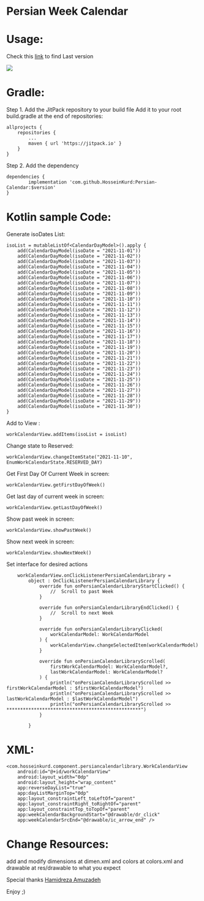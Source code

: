 # Persian Week Calendar

# Usage:

Check this [link](https://jitpack.io/#HosseinKurd/Persian-Calendar/ "jitpack HosseinKurd ArrowStepper") to find Last version

[![](https://jitpack.io/v/HosseinKurd/Persian-Calendar.svg)](https://jitpack.io/#HosseinKurd/Persian-Calendar/)

# Gradle:
Step 1. Add the JitPack repository to your build file
Add it to your root build.gradle at the end of repositories:

	allprojects {
		repositories {
			...
			maven { url 'https://jitpack.io' }
		}
	}

Step 2. Add the dependency

	dependencies {
	        implementation 'com.github.HosseinKurd:Persian-Calendar:$version'
	}

# Kotlin sample Code:

Generate isoDates List:

    isoList = mutableListOf<CalendarDayModel>().apply {
        add(CalendarDayModel(isoDate = "2021-11-01"))
        add(CalendarDayModel(isoDate = "2021-11-02"))
        add(CalendarDayModel(isoDate = "2021-11-03"))
        add(CalendarDayModel(isoDate = "2021-11-04"))
        add(CalendarDayModel(isoDate = "2021-11-05"))
        add(CalendarDayModel(isoDate = "2021-11-06"))
        add(CalendarDayModel(isoDate = "2021-11-07"))
        add(CalendarDayModel(isoDate = "2021-11-08"))
        add(CalendarDayModel(isoDate = "2021-11-09"))
        add(CalendarDayModel(isoDate = "2021-11-10"))
        add(CalendarDayModel(isoDate = "2021-11-11"))
        add(CalendarDayModel(isoDate = "2021-11-12"))
        add(CalendarDayModel(isoDate = "2021-11-13"))
        add(CalendarDayModel(isoDate = "2021-11-14"))
        add(CalendarDayModel(isoDate = "2021-11-15"))
        add(CalendarDayModel(isoDate = "2021-11-16"))
        add(CalendarDayModel(isoDate = "2021-11-17"))
        add(CalendarDayModel(isoDate = "2021-11-18"))
        add(CalendarDayModel(isoDate = "2021-11-19"))
        add(CalendarDayModel(isoDate = "2021-11-20"))
        add(CalendarDayModel(isoDate = "2021-11-21"))
        add(CalendarDayModel(isoDate = "2021-11-22"))
        add(CalendarDayModel(isoDate = "2021-11-23"))
        add(CalendarDayModel(isoDate = "2021-11-24"))
        add(CalendarDayModel(isoDate = "2021-11-25"))
        add(CalendarDayModel(isoDate = "2021-11-26"))
        add(CalendarDayModel(isoDate = "2021-11-27"))
        add(CalendarDayModel(isoDate = "2021-11-28"))
        add(CalendarDayModel(isoDate = "2021-11-29"))
        add(CalendarDayModel(isoDate = "2021-11-30"))
    }

Add to View :

    workCalendarView.addItems(isoList = isoList)

Change state to Reserved:

    workCalendarView.changeItemState("2021-11-10", EnumWorkCalendarState.RESERVED_DAY)

Get First Day Of Current Week in screen:

    workCalendarView.getFirstDayOfWeek()

Get last day of current week in screen:

    workCalendarView.getLastDayOfWeek()

Show past week in screen:

    workCalendarView.showPastWeek()

Show next week in screen:

    workCalendarView.showNextWeek()

Set interface for desired actions

        workCalendarView.onClickListenerPersianCalendarLibrary =
            object : OnClickListenerPersianCalendarLibrary {
                override fun onPersianCalendarLibraryStartClicked() {
                    //  Scroll to past Week
                }

                override fun onPersianCalendarLibraryEndClicked() {
                    //  Scroll to next Week
                }

                override fun onPersianCalendarLibraryClicked(
                    workCalendarModel: WorkCalendarModel
                ) {
                    workCalendarView.changeSelectedItem(workCalendarModel)
                }

                override fun onPersianCalendarLibraryScrolled(
                    firstWorkCalendarModel: WorkCalendarModel?,
                    lastWorkCalendarModel: WorkCalendarModel?
                ) {
                    println("onPersianCalendarLibraryScrolled >> firstWorkCalendarModel : $firstWorkCalendarModel")
                    println("onPersianCalendarLibraryScrolled >> lastWorkCalendarModel : $lastWorkCalendarModel")
                    println("onPersianCalendarLibraryScrolled >> *************************************************")
                }

            }

# XML:

    <com.hosseinkurd.component.persiancalendarlibrary.WorkCalendarView
        android:id="@+id/workCalendarView"
        android:layout_width="0dp"
        android:layout_height="wrap_content"
        app:reverseDayList="true"
        app:dayListMarginTop="0dp"
        app:layout_constraintLeft_toLeftOf="parent"
        app:layout_constraintRight_toRightOf="parent"
        app:layout_constraintTop_toTopOf="parent"
        app:weekCalendarBackgroundStart="@drawable/dr_click"
        app:weekCalendarSrcEnd="@drawable/ic_arrow_end" />

# Change Resources:

add and modify dimensions at dimen.xml and colors at colors.xml and drawable at res/drawable to what you expect

Special thanks [Hamidreza Amuzadeh](https://github.com/HamidrezaAmz "Hamidreza Amoozadeh")

Enjoy ;)
